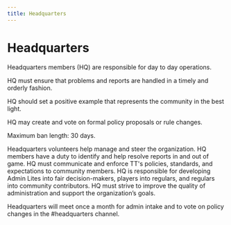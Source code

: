 ```yaml
---
title: Headquarters
---
```


# Headquarters

Headquarters members (HQ) are responsible for day to day operations. 

HQ must ensure that problems and reports are handled in a timely and orderly fashion. 

HQ should set a positive example that represents the community in the best light. 

HQ may create and vote on formal policy proposals or rule changes. 

Maximum ban length: 30 days.

Headquarters volunteers help manage and steer the organization. HQ members have a duty to identify and help resolve reports in and out of game. HQ must communicate and enforce TT's policies, standards, and expectations to community members. HQ is responsible for developing Admin Lites into fair decision-makers, players into regulars, and regulars into community contributors. HQ must strive to improve the quality of administration and support the organization’s goals.
  
Headquarters will meet once a month for admin intake and to vote on policy changes in the #headquarters channel.

